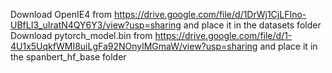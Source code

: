 Download OpenIE4 from https://drive.google.com/file/d/1DrWj1CjLFIno-UBfLI3_uIratN4QY6Y3/view?usp=sharing and place it in the datasets folder
Download pytorch_model.bin from https://drive.google.com/file/d/1-4U1x5UqkfWMI8uiLgFa92NOnylMGmaW/view?usp=sharing and place it in the spanbert_hf_base folder
